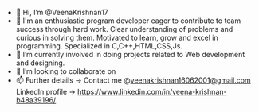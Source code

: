 - 👋 Hi, I’m @VeenaKrishnan17
- 👀 I'm an enthusiastic program developer eager to contribute to team success through hard work. Clear understanding of problems and curious in solving them. 
     Motivated to learn, grow and excel in programming. Specialized in C,C++,HTML,CSS,Js.
- 🌱 I’m currently involved in doing projects related to Web development and designing.
- 💞️ I’m looking to collaborate on 
- 📫 Further details -> Contact me @veenakrishnan16062001@gmail.com
     LinkedIn profile -> https://www.linkedin.com/in/veena-krishnan-b48a39196/

<!---
VeenaKrishnan17/VeenaKrishnan17 is a ✨ special ✨ repository because its `README.md` (this file) appears on your GitHub profile.
You can click the Preview link to take a look at your changes.
--->
